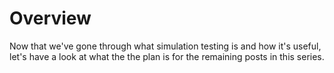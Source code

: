# Overview

Now that we've gone through what simulation testing is and how it's useful,
let's have a look at what the the plan is for the remaining posts in this
series.
